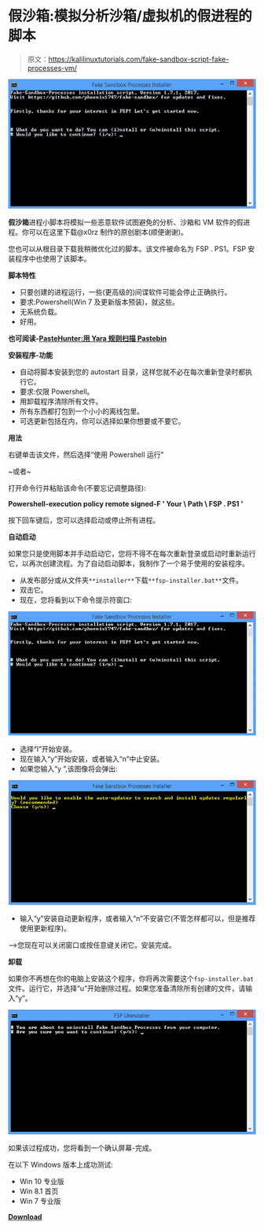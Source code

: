 # 假沙箱:模拟分析沙箱/虚拟机的假进程的脚本

> 原文：<https://kalilinuxtutorials.com/fake-sandbox-script-fake-processes-vm/>

[![Fake Sandbox : Script To Simulate Fake Processes Of Analysis Sandbox/VM](img/ef0cf02909ff90423c0a562a5d96da7c.png "Fake Sandbox : Script To Simulate Fake Processes Of Analysis Sandbox/VM")](https://1.bp.blogspot.com/-EtI84LinMcs/XTBSzWVihLI/AAAAAAAABa4/UgxiLk67wTg86K1sX2-o_-s04UknhrCdgCLcBGAs/s1600/Autostart-1%25281%2529.png)

**假沙箱**进程小脚本将模拟一些恶意软件试图避免的分析、沙箱和 VM 软件的假进程。你可以在这里下载@x0rz 制作的原创剧本(顺便谢谢)。

您也可以从根目录下载我稍微优化过的脚本。该文件被命名为 FSP . PS1。FSP 安装程序中也使用了该脚本。

**脚本特性**

*   只要创建的进程运行，一些(更高级的)间谍软件可能会停止正确执行。
*   要求:Powershell(Win 7 及更新版本预装)，就这些。
*   无系统负载。
*   好用。

**也可阅读-[PasteHunter:用 Yara 规则扫描 Pastebin](https://kalilinuxtutorials.com/pastehunter-scanning-pastebin/)**

**安装程序-功能**

*   自动将脚本安装到您的 autostart 目录，这样您就不必在每次重新登录时都执行它。
*   要求:仅限 Powershell。
*   用卸载程序清除所有文件。
*   所有东西都打包到一个小小的离线包里。
*   可选更新包括在内，你可以选择如果你想要或不要它。

**用法**

右键单击该文件，然后选择“使用 Powershell 运行”

~或者~

打开命令行并粘贴该命令(不要忘记调整路径):

**Powershell-execution policy remote signed-F ' Your \ Path \ FSP . PS1 '**

按下回车键后，您可以选择启动或停止所有进程。

**自动启动**

如果您只是使用脚本并手动启动它，您将不得不在每次重新登录或启动时重新运行它，以再次创建流程。为了自动启动脚本，我制作了一个易于使用的安装程序。

*   从发布部分或从文件夹`**installer**`下载`**fsp-installer.bat**`文件。
*   双击它。
*   现在，您将看到以下命令提示符窗口:

![](img/25bd55939d0552f5fb870f3811a4ff88.png)

*   选择“I”开始安装。
*   现在输入“y”开始安装，或者输入“n”中止安装。
*   如果您输入“y ”,该图像将会弹出:

![](img/e3aebf66bc36dfe664f65788783741c8.png)

*   输入“y”安装自动更新程序，或者输入“n”不安装它(不管怎样都可以，但是推荐使用更新程序)。

—>您现在可以关闭窗口或按任意键关闭它。安装完成。

**卸载**

如果你不再想在你的电脑上安装这个程序，你将再次需要这个`fsp-installer.bat`文件。运行它，并选择“u”开始删除过程。如果您准备清除所有创建的文件，请输入“y”。

![](img/8016b0360b092536dcab06ac7cd47c46.png)

如果该过程成功，您将看到一个确认屏幕-完成。

在以下 Windows 版本上成功测试:

*   Win 10 专业版
*   Win 8.1 首页
*   Win 7 专业版

[**Download**](https://github.com/Phoenix1747/fake-sandbox)